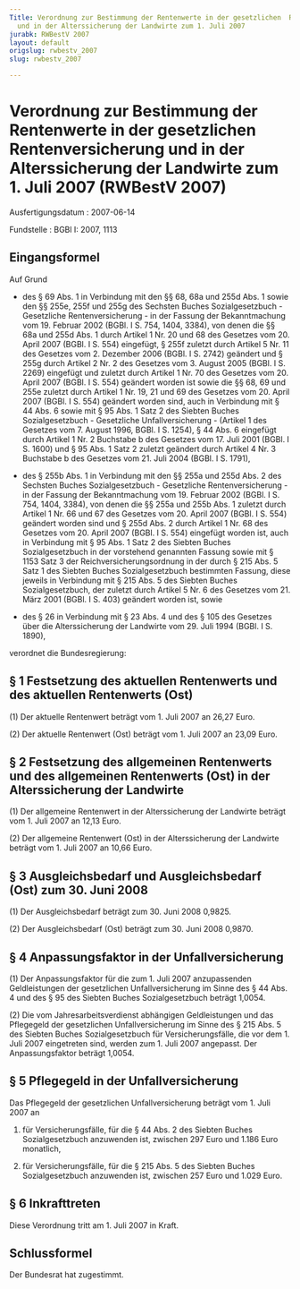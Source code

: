 ```yaml
---
Title: Verordnung zur Bestimmung der Rentenwerte in der gesetzlichen  Rentenversicherung
  und in der Alterssicherung der Landwirte zum 1. Juli 2007
jurabk: RWBestV 2007
layout: default
origslug: rwbestv_2007
slug: rwbestv_2007

---
```


# Verordnung zur Bestimmung der Rentenwerte in der gesetzlichen  Rentenversicherung und in der Alterssicherung der Landwirte zum 1. Juli 2007 (RWBestV 2007)

Ausfertigungsdatum
:   2007-06-14

Fundstelle
:   BGBl I: 2007, 1113



## Eingangsformel

Auf Grund

-   des § 69 Abs. 1 in Verbindung mit den §§ 68, 68a und 255d Abs. 1 sowie den §§ 255e, 255f und 255g des Sechsten Buches Sozialgesetzbuch - Gesetzliche Rentenversicherung - in der Fassung der Bekanntmachung vom 19. Februar 2002 (BGBl. I S. 754, 1404, 3384), von denen die §§ 68a und 255d Abs. 1 durch Artikel 1 Nr. 20 und 68 des Gesetzes vom 20. April 2007 (BGBl. I S. 554) eingefügt, § 255f zuletzt durch Artikel 5 Nr. 11 des Gesetzes vom 2. Dezember 2006 (BGBl. I S. 2742) geändert und § 255g durch Artikel 2 Nr. 2 des Gesetzes vom 3. August 2005 (BGBl. I S. 2269) eingefügt und zuletzt durch Artikel 1 Nr. 70 des Gesetzes vom 20. April 2007 (BGBl. I S. 554) geändert worden ist sowie die §§ 68, 69 und 255e zuletzt durch Artikel 1 Nr. 19, 21 und 69 des Gesetzes vom 20. April 2007 (BGBl. I S. 554) geändert worden sind, auch in Verbindung mit § 44 Abs. 6 sowie mit § 95 Abs. 1 Satz 2 des Siebten Buches Sozialgesetzbuch - Gesetzliche Unfallversicherung - (Artikel 1 des Gesetzes vom 7. August 1996, BGBl. I S. 1254), § 44 Abs. 6 eingefügt durch Artikel 1 Nr. 2 Buchstabe b des Gesetzes vom 17. Juli 2001 (BGBl. I S. 1600) und § 95 Abs. 1 Satz 2 zuletzt geändert durch Artikel 4 Nr. 3 Buchstabe b des Gesetzes vom 21. Juli 2004 (BGBl. I S. 1791),


-   des § 255b Abs. 1 in Verbindung mit den §§ 255a und 255d Abs. 2 des Sechsten Buches Sozialgesetzbuch - Gesetzliche Rentenversicherung - in der Fassung der Bekanntmachung vom 19. Februar 2002 (BGBl. I S. 754, 1404, 3384), von denen die §§ 255a und 255b Abs. 1 zuletzt durch Artikel 1 Nr. 66 und 67 des Gesetzes vom 20. April 2007 (BGBl. I S. 554) geändert worden sind und § 255d Abs. 2 durch Artikel 1 Nr. 68 des Gesetzes vom 20. April 2007 (BGBl. I S. 554) eingefügt worden ist, auch in Verbindung mit § 95 Abs. 1 Satz 2 des Siebten Buches Sozialgesetzbuch in der vorstehend genannten Fassung sowie mit § 1153 Satz 3 der Reichversicherungsordnung in der durch § 215 Abs. 5 Satz 1 des Siebten Buches Sozialgesetzbuch bestimmten Fassung, diese jeweils in Verbindung mit § 215 Abs. 5 des Siebten Buches Sozialgesetzbuch, der zuletzt durch Artikel 5 Nr. 6 des Gesetzes vom 21. März 2001 (BGBl. I S. 403) geändert worden ist, sowie


-   des § 26 in Verbindung mit § 23 Abs. 4 und des § 105 des Gesetzes über die Alterssicherung der Landwirte vom 29. Juli 1994 (BGBl. I S. 1890),



verordnet die Bundesregierung:


## § 1 Festsetzung des aktuellen Rentenwerts und des aktuellen Rentenwerts (Ost)

(1) Der aktuelle Rentenwert beträgt vom 1. Juli 2007 an 26,27 Euro.

(2) Der aktuelle Rentenwert (Ost) beträgt vom 1. Juli 2007 an 23,09 Euro.


## § 2 Festsetzung des allgemeinen Rentenwerts und des allgemeinen Rentenwerts (Ost) in der Alterssicherung der Landwirte

(1) Der allgemeine Rentenwert in der Alterssicherung der Landwirte beträgt vom 1. Juli 2007 an 12,13 Euro.

(2) Der allgemeine Rentenwert (Ost) in der Alterssicherung der Landwirte beträgt vom 1. Juli 2007 an 10,66 Euro.


## § 3 Ausgleichsbedarf und Ausgleichsbedarf (Ost) zum 30. Juni 2008

(1) Der Ausgleichsbedarf beträgt zum 30. Juni 2008 0,9825.

(2) Der Ausgleichsbedarf (Ost) beträgt zum 30. Juni 2008 0,9870.


## § 4 Anpassungsfaktor in der Unfallversicherung

(1) Der Anpassungsfaktor für die zum 1. Juli 2007 anzupassenden Geldleistungen der gesetzlichen Unfallversicherung im Sinne des § 44 Abs. 4 und des § 95 des Siebten Buches Sozialgesetzbuch beträgt 1,0054.

(2) Die vom Jahresarbeitsverdienst abhängigen Geldleistungen und das Pflegegeld der gesetzlichen Unfallversicherung im Sinne des § 215 Abs. 5 des Siebten Buches Sozialgesetzbuch für Versicherungsfälle, die vor dem 1. Juli 2007 eingetreten sind, werden zum 1. Juli 2007 angepasst. Der Anpassungsfaktor beträgt 1,0054.


## § 5 Pflegegeld in der Unfallversicherung

Das Pflegegeld der gesetzlichen Unfallversicherung beträgt vom 1. Juli 2007 an

1.  für Versicherungsfälle, für die § 44 Abs. 2 des Siebten Buches Sozialgesetzbuch anzuwenden ist, zwischen 297 Euro und 1.186 Euro monatlich,


2.  für Versicherungsfälle, für die § 215 Abs. 5 des Siebten Buches Sozialgesetzbuch anzuwenden ist, zwischen 257 Euro und 1.029 Euro.





## § 6 Inkrafttreten

Diese Verordnung tritt am 1. Juli 2007 in Kraft.


## Schlussformel

Der Bundesrat hat zugestimmt.

